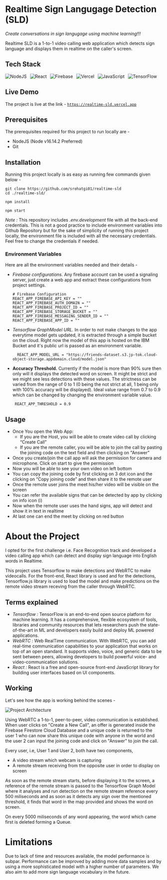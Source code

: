 # Realtime Sign Langugage Detection (SLD)

*Create conversations in sign langugage using machine learning!!!*

Realtime SLD is a 1-to-1 video calling web application which detects sign language and displays them in realtime on the caller's screen.

## Tech Stack
<div align="left">

![NodeJS](https://img.shields.io/badge/node.js-6DA55F?style=for-the-badge&logo=node.js&logoColor=white)&ensp;
![React](https://img.shields.io/badge/react-%2320232a.svg?style=for-the-badge&logo=react&logoColor=%2361DAFB)&ensp;
![Firebase](https://img.shields.io/badge/firebase-%23039BE5.svg?style=for-the-badge&logo=firebase)&ensp;
![Vercel](https://img.shields.io/badge/vercel-%23000000.svg?style=for-the-badge&logo=vercel&logoColor=white)&ensp;
![JavaScript](https://img.shields.io/badge/javascript-%23323330.svg?style=for-the-badge&logo=javascript&logoColor=%23F7DF1E)&ensp;
![TensorFlow](https://img.shields.io/badge/TensorFlow-%23FF6F00.svg?style=for-the-badge&logo=TensorFlow&logoColor=white)&ensp;

</div>

## Live Demo 

The project is live at the link - [`https://realtime-sld.vercel.app`](https://realtime-sld.vercel.app)

## Prerequisites

The prerequisites required for this project to run locally are -
- NodeJS (Node v16.14.2 Preferred)
- Git

## Installation

Running this project locally is as easy as running few commands given below -
```
git clone https://github.com/srohatgi01/realtime-sld
cd ./realtime-sld/

npm install

npm start
```

*Note :* This repository includes *.env.development* file with all the back-end credentials. This is not a good practice to include environment variables into Github Repository but for the sake of simplicity of running this project locally, the environment file is included with all the necessary credentials. Feel free to change the credentials if needed.

### Environment Variables

Here are all the environment variables needed and their details -
-   *Firebase configurations.* Any firebase account can be used a signaling server, just create a web app and extract these configurations from project settings.

       
        # Firebase Configuration
        REACT_APP_FIREBASE_API_KEY = ""
        REACT_APP_FIREBASE_AUTH_DOMAIN = ""
        REACT_APP_FIREBASE_PROJECT_ID = ""
        REACT_APP_FIREBASE_STORAGE_BUCKET = ""
        REACT_APP_FIREBASE_MESSAGING_SENDER_ID = ""
        REACT_APP_FIREBASE_APP_ID = ""
       
-  *Tensorflow GraphModel URL.* In order to not make changes to the app everytime model gets updated, it is extracted through a simple bucket on the cloud. Right now the model of this app is hosted on the IBM Bucket and it's public url is passed as an environment variable.
       

         REACT_APP_MODEL_URL = "https://friends-dataset.s3.jp-tok.cloud-object-storage.appdomain.cloud/model.json"

-   **Accuracy Threshold.** Currently if the model is more than 90% sure then only will it displays the detected word on screen. It might be strict and we might see less detections with these values. The strictness can be varied from the range of 0 to 1 (0 being the not strict at all, 1 being only with 100% accuracy will be displayed). Ideal value range from 0.7 to 0.9 which can be changed by changing the environment variable value.
       
         REACT_APP_THRESHOLD = 0.9
## Usage
- Once You open the Web App:
    - If you are the Host, you will be able to create video call by clicking “Create Call”
    - If you are the remote caller, you will be able to join the call by pasting the joining code on the text field and then clicking on "Answer"
-	Once you create/join the call app will ask the permission for camera and microphone. Click on start to give the permission
-	Now you will be able to see your own video on left bottom
-	You can copy the joining code by first clicking on 3 dot icon and the clicking on “Copy joining code” and then share it to the remote user
-	Once the remote user joins the meet his/her video will be visible on the screen
-	You can refer the available signs that can be detected by app by clicking on info icon (i)
-	Now when the remote user uses the hand signs, app will detect and show it in text in realtime
-	At last one can end the meet by clicking on red button


# About the Project
I opted for the first challenge i.e. Face Recognition track and developed a video calling app which can detect and display sign language into English words in Realtime.

This project uses Tensorflow to make detections and WebRTC to make videocalls. For the front-end, React library is used and for the detections, Tensorflow.js library is used to load the model and make predictions on the remote video stream receving from the caller through WebRTC.

## Terms explained
- *Tensorflow :* TensorFlow is an end-to-end open source platform for machine learning. It has a comprehensive, flexible ecosystem of tools, libraries and community resources that lets researchers push the state-of-the-art in ML and developers easily build and deploy ML powered applications.
- *WebRTC :* Web RealTime communication. With WebRTC, you can add real-time communication capabilities to your application that works on top of an open standard. It supports video, voice, and generic data to be sent between peers, allowing developers to build powerful voice- and video-communication solutions.
- *React :* React is a free and open-source front-end JavaScript library for building user interfaces based on UI components.

## Working

Let's see how the app is working behind the scenes -

![Project Architecture](https://user-images.githubusercontent.com/24872423/171057640-4867f621-d53e-487d-842b-ced483a21988.jpg)

Using WebRTC a 1-to-1, peer-to-peer, video communication is established.
When user clicks on "Create a New Call", an offer is generated inside the Firebase Firestore Cloud Database and a unique code is returned to the user 1 who can now share this unique code with anyone in the world and the user 2 can input the joining code and click on "Answer" to join the call.

Every user, i.e, User 1 and User 2, both have two components,
-   A video stream which webcam is capturing
-   A remote stream receiving from the opposite user in order to display on screen

As soon as the remote stream starts, before displaying it to the screen, a reference of the remote stream is passed to the Tensorflow Graph Model where it analyses and run detection on the remote stream reference every 500 miliseconds and as soon as it detects any sign over the mentioned threshold, it finds that word in the map provided and shows the word on screen.

On every 5000 miliseconds of any word appearing, the word which came first is deleted forming a Queue.

# Limitations

Due to lack of time and resources available, the model performance is subpar. 
Performance can be improved by adding more data samples and by using a more sophisticated model with a higher number of parameters. We also aim to add more sign language vocabulary in the future.